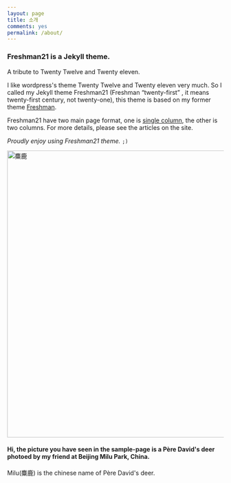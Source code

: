 ```yaml
---
layout: page
title: 소개
comments: yes
permalink: /about/
---
```



### Freshman21 is a Jekyll theme.

A tribute to Twenty Twelve and Twenty eleven.

I like wordpress's theme Twenty Twelve and Twenty eleven very much. 
So I called my Jekyll theme Freshman21 (Freshman <q>twenty-first</q> , it means twenty-first century, not twenty-one), this theme is based on my former theme [Freshman](https://github.com/yulijia/freshman/).

Freshman21 have two main page format, one is [single column](http://yulijia.net/en/  "see demo"), the other is two columns. For more details, please see the articles on the site.

<cite>Proudly enjoy using Freshman21 theme.</cite> <code>;)</code>

<img title="麋鹿" src="https://i.imgur.com/Mdc4szJl.jpg" alt="麋鹿" width="580" height="668" />

#### Hi, the picture you have seen in the sample-page is a Père David's deer photoed by my friend at Beijing Milu Park, China.

Milu(麋鹿) is the chinese name of Père David's deer.



